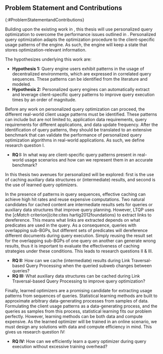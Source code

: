 ## Problem Statement and Contributions
{:#ProblemStatementandContributions}

Building upon the existing work in [](#LiteratureReview), this thesis will use personalized query optimization to overcome the performance issues outlined in [](#introduction).
Personalized query optimization adapts the optimization procedure to the client-specific usage patterns of the engine. 
As such, the engine will keep a state that stores optimization-relevant information.
<!-- Personalized query optimization involves caching auxiliary data structures, (intermediate) results, and training a client-specific learned query optimizer. -->
The hypothesizes underlying this work are: 

 - **Hypothesis 1:** Query engine users exhibit patterns in the usage of decentralized environments, which are expressed in correlated query sequences. These patterns can be identified from the literature and modeled.
 - **Hypothesis 2:** Personalized query engines can automatically extract and leverage client-specific query patterns to improve query execution times by an order of magnitude.

Before any work on personalized query optimization can proceed, the different real-world client usage patterns must be identified.
These patterns can include but are not limited to, application data requirements, query requirements for different applications, and data update frequency.
After the identification of query patterns, they should be translated to an extensive benchmark that can validate the performance of personalized query optimization algorithms in real-world applications.
As such, we define research question I.

- **RQ I:** In what way are client-specific query patterns present in real-world usage scenarios and how can we represent them in an accurate benchmark?

In this thesis two avenues for personalized will be explored: first is the use of caching auxiliary data structures or (intermediate) results, and second is the use of learned query optimizers.
<!-- Following the definition of a benchmark, a natural candidate for validating the possibility of automatically extracting and using query patterns is caching. -->
In the presence of patterns in query sequences, effective caching can achieve high hit rates and reuse expensive computations. 
Two natural candidates for cached content are intermediate results sets for queries or auxiliary data structures that improve query planning.
However, LTQP uses the [_cMatch_ criterion](cite:cites hartig2012foundations) to extract links to dereference. This means what links are extracted depends on what predicates are used in the query.
As a consequence, queries with overlapping sub-BGPs, but different sets of predicates will dereference different documents during query execution.
Simply reusing the result set for the overlapping sub-BGPs of one query on another can generate wrong results, thus it is important to evaluate the effectiveness of caching strategies under these conditions.
This leads to research questions II & III.

- **RQ II:** How can we cache (intermediate) results during Link Traversal-based Query Processing when the queried subweb changes between queries?
- **RQ III:** What auxiliary data structures can be cached during Link Traversal-based Query Processing to improve query optimization?

Finally, learned optimizers are a promising candidate for extracting usage patterns from sequences of queries.
Statistical learning methods are built to approximate arbitrary data-generating processes from samples of data.
Formulating the client usage patterns as a data-generating process, and the queries as samples from this process, statistical learning fits our problem perfectly.
However, learning methods can be both data and compute expensive.
As the learned optimizer will be trained in an online scenario, we must design any solutions with data and compute efficiency in mind.
This gives us research question IV:


- **RQ IV:** How can we efficiently learn a query optimizer during query execution without excessive training overhead?

